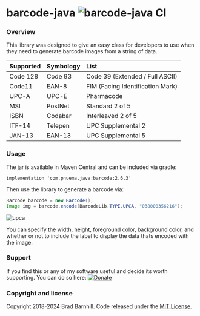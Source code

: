 # barcode-java ![barcode-java CI](https://github.com/barnhill/barcode-java/workflows/barcode-java%20CI/badge.svg)

### Overview ###
 
This library was designed to give an easy class for developers to use when they need to generate barcode images from a string of data.

|   Supported   |  Symbology    | List  |
| :------------- | :------------- | :-----|
| Code 128      | Code 93       | Code 39 (Extended / Full ASCII) |
| Code11        | EAN-8         | FIM (Facing Identification Mark) |
| UPC-A         | UPC-E         | Pharmacode   |
| MSI           | PostNet       | Standard 2 of 5 |
| ISBN          | Codabar       | Interleaved 2 of 5 |
| ITF-14        | Telepen       | UPC Supplemental 2 |
| JAN-13        | EAN-13        | UPC Supplemental 5 |

### Usage ###

The jar is available in Maven Central and can be included via gradle:
```Gradle
implementation 'com.pnuema.java:barcode:2.6.3'
```

Then use the library to generate a barcode via:

```Java
Barcode barcode = new Barcode();
Image img = barcode.encode(BarcodeLib.TYPE.UPCA, "038000356216");
```

![upca](https://user-images.githubusercontent.com/3878158/170283065-42d6c9f5-1e97-47dc-91da-f95ac68da909.jpg)

You can specify the width, height, foreground color, background color, and whether or not to include the label to display the data thats encoded with the image.

### Support ###
If you find this or any of my software useful and decide its worth supporting.  You can do so here:  [![Donate](https://img.shields.io/badge/Donate-PayPal-green.svg)](https://www.paypal.com/cgi-bin/webscr?cmd=_s-xclick&hosted_button_id=QKT9PSYTDNSXS)

### Copyright and license ###

Copyright 2018-2024 Brad Barnhill. Code released under the [MIT License](https://github.com/bbarnhill/barcode-java/blob/master/LICENSE).
